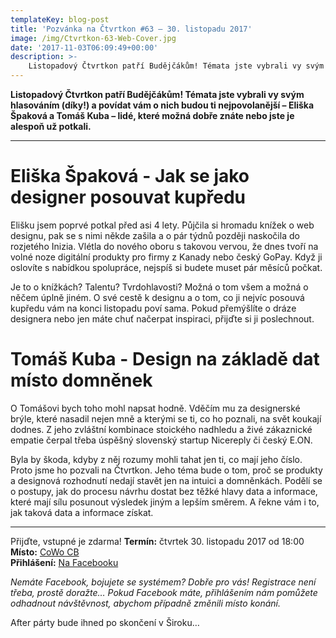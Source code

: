 ```yaml
---
templateKey: blog-post
title: 'Pozvánka na Čtvrtkon #63 – 30. listopadu 2017'
image: /img/Ctvrtkon-63-Web-Cover.jpg
date: '2017-11-03T06:09:49+00:00'
description: >-
    Listopadový Čtvrtkon patří Budějčákům! Témata jste vybrali vy svým hlasováním (díky!) a povídat vám o nich budou ti nejpovolanější – Eliška Špaková a Tomáš Kuba – lidé, které ...
---
```

**Listopadový Čtvrtkon patří Budějčákům! Témata jste vybrali vy svým hlasováním (díky!) a povídat vám o nich budou ti nejpovolanější – Eliška Špaková a Tomáš Kuba – lidé, které možná dobře znáte nebo jste je alespoň už potkali.**

---

# Eliška Špaková - Jak se jako designer posouvat kupředu  
Elišku jsem poprvé potkal před asi 4 lety. Půjčila si hromadu knížek o web designu, pak se s nimi někde zašila a o pár týdnů později naskočila do rozjetého Inizia. Vlétla do nového oboru s takovou vervou, že dnes tvoří na volné noze digitální produkty pro firmy z Kanady nebo český GoPay. Když ji oslovíte s nabídkou spolupráce, nejspíš si budete muset pár měsíců počkat.

Je to o knížkách? Talentu? Tvrdohlavosti? Možná o tom všem a možná o něčem úplně jiném. O své cestě k designu a o tom, co ji nejvíc posouvá kupředu vám na konci listopadu poví sama. Pokud přemýšlíte o dráze designera nebo jen máte chuť načerpat inspiraci, přijďte si ji poslechnout.

# Tomáš Kuba - Design na základě dat místo domněnek  
O Tomášovi bych toho mohl napsat hodně. Vděčím mu za designerské brýle, které nasadil nejen mně a kterými se ti, co ho poznali, na svět koukají dodnes. Z jeho zvláštní kombinace stoického nadhledu a živé zákaznické empatie čerpal třeba úspěšný slovenský startup Nicereply či český E.ON.

Byla by škoda, kdyby z něj rozumy mohli tahat jen ti, co mají jeho číslo. Proto jsme ho pozvali na Čtvrtkon. Jeho téma bude o tom, proč se produkty a designová rozhodnutí nedají stavět jen na intuici a domněnkách. Podělí se o postupy, jak do procesu návrhu dostat bez těžké hlavy data a informace, které mají sílu posunout výsledek jiným a lepším směrem. A řekne vám i to, jak taková data a informace získat.

---

Přijďte, vstupné je zdarma!
**Termín:** čtvrtek 30. listopadu 2017 od 18:00  
**Místo:** [CoWo CB](https://www.cowocb.cz)  
**Přihlášení:** [Na Facebooku](https://www.facebook.com/events/759492897568902/)

_Nemáte Facebook, bojujete se systémem? Dobře pro vás! Registrace není třeba, prostě doražte… Pokud Facebook máte, přihlášením nám pomůžete odhadnout návštěvnost, abychom případně změnili místo konání._

After párty bude ihned po skončení v Široku…